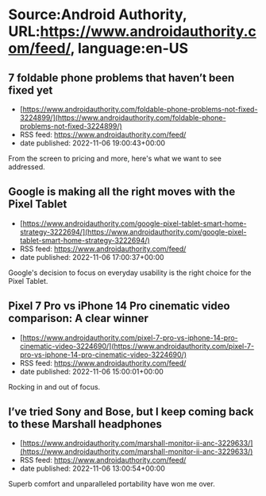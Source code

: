 # Source:Android Authority, URL:https://www.androidauthority.com/feed/, language:en-US

## 7 foldable phone problems that haven’t been fixed yet
 - [https://www.androidauthority.com/foldable-phone-problems-not-fixed-3224899/](https://www.androidauthority.com/foldable-phone-problems-not-fixed-3224899/)
 - RSS feed: https://www.androidauthority.com/feed/
 - date published: 2022-11-06 19:00:43+00:00

From the screen to pricing and more, here's what we want to see addressed.

## Google is making all the right moves with the Pixel Tablet
 - [https://www.androidauthority.com/google-pixel-tablet-smart-home-strategy-3222694/](https://www.androidauthority.com/google-pixel-tablet-smart-home-strategy-3222694/)
 - RSS feed: https://www.androidauthority.com/feed/
 - date published: 2022-11-06 17:00:37+00:00

Google's decision to focus on everyday usability is the right choice for the Pixel Tablet.

## Pixel 7 Pro vs iPhone 14 Pro cinematic video comparison: A clear winner
 - [https://www.androidauthority.com/pixel-7-pro-vs-iphone-14-pro-cinematic-video-3224690/](https://www.androidauthority.com/pixel-7-pro-vs-iphone-14-pro-cinematic-video-3224690/)
 - RSS feed: https://www.androidauthority.com/feed/
 - date published: 2022-11-06 15:00:01+00:00

Rocking in and out of focus.

## I’ve tried Sony and Bose, but I keep coming back to these Marshall headphones
 - [https://www.androidauthority.com/marshall-monitor-ii-anc-3229633/](https://www.androidauthority.com/marshall-monitor-ii-anc-3229633/)
 - RSS feed: https://www.androidauthority.com/feed/
 - date published: 2022-11-06 13:00:54+00:00

Superb comfort and unparalleled portability have won me over.

